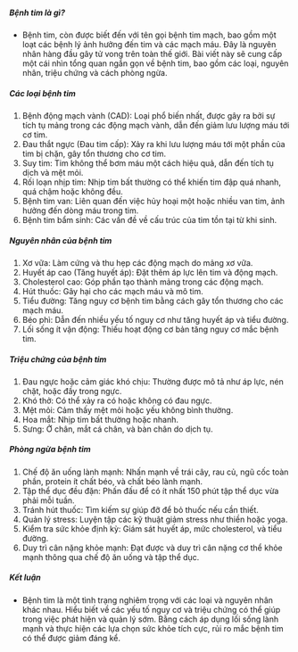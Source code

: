 ##### Bệnh tim là gì?
* Bệnh tim, còn được biết đến với tên gọi bệnh tim mạch, bao gồm một loạt các bệnh lý ảnh hưởng đến tim và các mạch máu. Đây là nguyên nhân hàng đầu gây tử vong trên toàn thế giới. Bài viết này sẽ cung cấp một cái nhìn tổng quan ngắn gọn về bệnh tim, bao gồm các loại, nguyên nhân, triệu chứng và cách phòng ngừa.

##### Các loại bệnh tim
1. Bệnh động mạch vành (CAD): Loại phổ biến nhất, được gây ra bởi sự tích tụ mảng trong các động mạch vành, dẫn đến giảm lưu lượng máu tới cơ tim.
2. Đau thắt ngực (Đau tim cấp): Xảy ra khi lưu lượng máu tới một phần của tim bị chặn, gây tổn thương cho cơ tim.
3. Suy tim: Tim không thể bơm máu một cách hiệu quả, dẫn đến tích tụ dịch và mệt mỏi.
4. Rối loạn nhịp tim: Nhịp tim bất thường có thể khiến tim đập quá nhanh, quá chậm hoặc không đều.
5. Bệnh tim van: Liên quan đến việc hủy hoại một hoặc nhiều van tim, ảnh hưởng đến dòng máu trong tim.
6. Bệnh tim bẩm sinh: Các vấn đề về cấu trúc của tim tồn tại từ khi sinh.

##### Nguyên nhân của bệnh tim
1. Xơ vữa: Làm cứng và thu hẹp các động mạch do mảng xơ vữa.
2. Huyết áp cao (Tăng huyết áp): Đặt thêm áp lực lên tim và động mạch.
3. Cholesterol cao: Góp phần tạo thành mảng trong các động mạch.
4. Hút thuốc: Gây hại cho các mạch máu và mô tim.
5. Tiểu đường: Tăng nguy cơ bệnh tim bằng cách gây tổn thương cho các mạch máu.
6. Béo phì: Dẫn đến nhiều yếu tố nguy cơ như tăng huyết áp và tiểu đường.
7. Lối sống ít vận động: Thiếu hoạt động cơ bản tăng nguy cơ mắc bệnh tim.

##### Triệu chứng của bệnh tim
1. Đau ngực hoặc cảm giác khó chịu: Thường được mô tả như áp lực, nén chặt, hoặc đầy trong ngực.
2. Khó thở: Có thể xảy ra có hoặc không có đau ngực.
3. Mệt mỏi: Cảm thấy mệt mỏi hoặc yếu không bình thường.
4. Hoa mắt: Nhịp tim bất thường hoặc nhanh.
5. Sưng: Ở chân, mắt cá chân, và bàn chân do dịch tụ.

##### Phòng ngừa bệnh tim
1. Chế độ ăn uống lành mạnh: Nhấn mạnh về trái cây, rau củ, ngũ cốc toàn phần, protein ít chất béo, và chất béo lành mạnh.
2. Tập thể dục đều đặn: Phấn đấu để có ít nhất 150 phút tập thể dục vừa phải mỗi tuần.
3. Tránh hút thuốc: Tìm kiếm sự giúp đỡ để bỏ thuốc nếu cần thiết.
4. Quản lý stress: Luyện tập các kỹ thuật giảm stress như thiền hoặc yoga.
5. Kiểm tra sức khỏe định kỳ: Giám sát huyết áp, mức cholesterol, và tiểu đường.
6. Duy trì cân nặng khỏe mạnh: Đạt được và duy trì cân nặng cơ thể khỏe mạnh thông qua chế độ ăn uống và tập thể dục.

##### Kết luận
* Bệnh tim là một tình trạng nghiêm trọng với các loại và nguyên nhân khác nhau. Hiểu biết về các yếu tố nguy cơ và triệu chứng có thể giúp trong việc phát hiện và quản lý sớm. Bằng cách áp dụng lối sống lành mạnh và thực hiện các lựa chọn sức khỏe tích cực, rủi ro mắc bệnh tim có thể được giảm đáng kể.